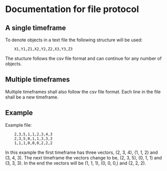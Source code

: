 # Documentation for file protocol
## A single timeframe
To denote objects in a text file the following structure will be used:
```
    X1,Y1,Z1,X2,Y2,Z2,X3,Y3,Z3
```
The stucture follows the csv file format and can continue for any number of objects.

## Multiple timeframes
Multiple timeframes shall also follow the csv file format. Each line in the file shall be a new timeframe.

## Example
Example file:
```
    2,3,5,1,1,2,3,4,3
    2,3,5,0,1,1,3,3,3
    1,1,1,0,0,0,2,2,2
```
In this example the first timeframe has three vectors, (2, 3, 4), (1, 1, 2) and (3, 4, 3). The next timeframe the vectors change to be, (2, 3, 5), (0, 1, 1) and (3, 3, 3). In the end the vectors will be (1, 1, 1), (0, 0, 0,) and (2, 2, 2).